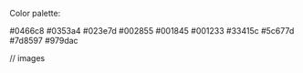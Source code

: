 Color palette:

#0466c8
#0353a4
#023e7d
#002855
#001845
#001233
#33415c
#5c677d
#7d8597
#979dac

// images

